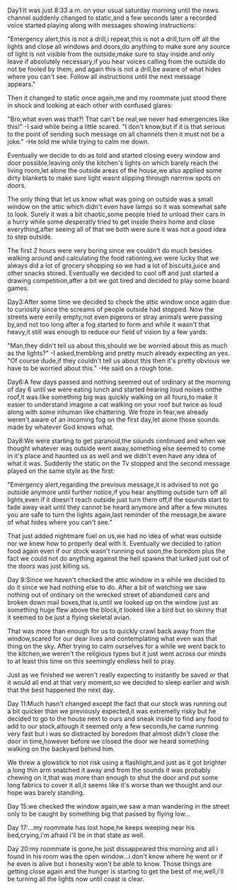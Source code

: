 Day1:It was just 8:33 a.m. on your usual saturday morning until the news channel suddenly changed to static,and a few seconds later a recorded voice started playing along with messages showing instructions:

"Emergency alert,this is not a drill,i repeat,this is not a drill,turn off all the lights and close all windows and doors,do anything to make sure any source of light is not visible from the outside,make sure to stay inside and only leave if absolutely necessary,if you hear voices calling from the outside do not be fooled by them, and again this is not a drill,be aware of what hides where you can't see. Follow all instructions until the next message appears."

Then it changed to static once again,me and my roommate just stood there in shock and looking at each other with confused glares:

"Bro,what even was that?! That can't be real,we never had emergencies like this!" -I said while being a little scared.
"I don't know,but if it is that serious to the point of sending such message on all channels then it must not be a joke." -He told me while trying to calm me down.

Eventually we decide to do as told and started closing every window and door possible,leaving only the kitchen's lights on which barely reach the living room,let alone the outside areas of the house,we also applied some dirty blankets to make sure light wasnt slipping through narrrow spots on doors.

The only thing that let us know what was going on outside was a small window on the attic which didn't even have lamps so it was somewhat safe to look. Surely it was a bit chaotic,some people tried to unload their cars in a hurry while some desperatly tried to get inside theirs home and close everything,after seeing all of that we both were sure it was not a good idea to step outside.

The first 2 hours were very boring since we couldn't do much besides walking around and calculating the food rationing,we were lucky that we always did a lot of grocery shopping so we had a lot of biscuits,juice and other snacks stored. Eventually we decided to cool off and just started a drawing competition,after a bit we got tired and decided to play some board games.

Day3:After some time we decided to check the attic window once again due to curiosity since the screams of people outside had stopped. Now the streets were eerily empty,not even pigeons or stray animals were passing by,and not too long after a fog started to form and while it wasn't that heavy,it still was enough to reduce our field of vision by a few yards:

"Man,they didn't tell us about this,should we be worried about this as much as the lights?" -I asked,trembling and pretty much already expecting an yes.
"Of course dude,if they couldn't tell us about this then it's pretty obvious we have to be worried about this." -He said on a rough tone.

Day6:A few days passed and nothing seemed out of ordinary at the morning of day 6 until we were eating lunch and started hearing loud noises onthe roof,it was like something big was quickly walking on all fours,to make it easier to understand imagine a cat walking on your roof but twice as loud along with some inhuman like chattering. We froze in fear,we already weren't aware of an incoming fog on the first day,let alone those sounds made by whatever God knows what.

Day8:We were starting to get paranoid,the sounds continued and when we thought whatever was outside went away,something else seemed to come in it's place and haunted us as well and we didn't even have any idea of what it was. Suddenly the static on the Tv stopped and the second message played on the same style as the first:

"Emergency alert,regarding the previous message,it is advised to not go outside anymore until further notice,if you hear anything outside turn off all lights,even if it doesn't reach outside just turn them off,if the sounds start to fade away wait until they cannot be heard anymore and after a few minutes you are safe to turn the lights again,last reminder of the message,be aware of what hides where you can't see."

That just added nightmare fuel on us,we had no idea of what was outside nor we knew how to properly deal with it. Eventually we decided to ration food again even if our stock wasn't running out soon,the boredom plus the fact we could not do anything against the hell spawns that lurked just out of the doors was just killing us.

Day 9:Since we haven't checked the attic window in a while we decided to do it since we had nothing else to do. After a bit of watching we saw nothing out of ordinary on the wrecked street of abandoned cars and broken down mail boxes,that is,until we looked up on the window just as something huge flew above the block,it looked like a bird but so skinny that it seemed to be just a flying skeletal avian.

That was more than enough for us to quickly crawl back away from the window,scared for our dear lives and contemplating what even was that thing on the sky. After trying to calm ourselves for a while we went back to the kitchen,we weren't the religious types but it just went across our minds to at least this time on this seemingly endless hell to pray.

Just as we finished we weren't really expecting to instantly be saved or that it would all end at that very moment,so we decided to sleep earlier and wish that the best happened the next day.

Day 11:Much hasn't changed except the fact that our stock was running out a bit quicker than we previously expected,it was extremelly risky but he decided to go to the house next to ours and sneak inside to find any food to add to our stock,altough it seemed only a few seconds,he came running very fast but i was so distracted by boredom that almost didn't close the door in time,however before we closed the door we heard something walking on the backyard behind him.

We threw a glowstick to not risk using a flashlight,and just as it got brighter a long thin arm snatched it away and from the sounds it was probably chewing on it,that was more than enough to shut the door and put some long fabrics to cover it all,it seems like it's worse than we thought and our hope was barely standing.

Day 15:we checked the window again,we saw a man wandering in the street only to be caught by something big that passed by flying low...

Day 17:...my roommate has lost hope,he keeps weeping near his bed,crying,i'm afraid i'll be in that state as well.

Day 20:my roommate is gone,he just dissappeared this morning and all i found in his room was the open window...i don't know where he went or if he even is alive but i honeslty won't be able to know. Those things are getting close again and the hunger is starting to get the best of me,well,i'll be turning all the lights now until coast is clear.
